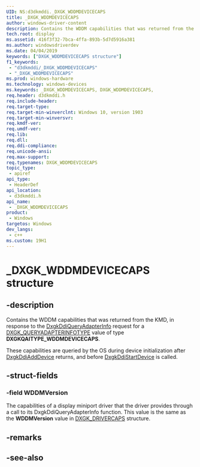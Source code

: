```yaml
---
UID: NS:d3dkmddi._DXGK_WDDMDEVICECAPS
title: _DXGK_WDDMDEVICECAPS
author: windows-driver-content
description: Contains the WDDM capabilities that was returned from the KMD in response to the DxgkDdiQueryAdapterInfo request for a DXGK_QUERYADAPTERINFOTYPE value of type DXGKQAITYPE_WDDMDEVICECAPS.
tech.root: display
ms.assetid: 416f3f32-7bca-4ffa-893b-5d7d5916a381
ms.author: windowsdriverdev
ms.date: 04/04/2019
keywords: ["DXGK_WDDMDEVICECAPS structure"]
f1_keywords:
 - "d3dkmddi/_DXGK_WDDMDEVICECAPS"
 - "_DXGK_WDDMDEVICECAPS"
ms.prod: windows-hardware
ms.technology: windows-devices
ms.keywords: _DXGK_WDDMDEVICECAPS, DXGK_WDDMDEVICECAPS, 
req.header: d3dkmddi.h
req.include-header:
req.target-type:
req.target-min-winverclnt: Windows 10, version 1903
req.target-min-winversvr:
req.kmdf-ver:
req.umdf-ver:
req.lib:
req.dll:
req.ddi-compliance:
req.unicode-ansi:
req.max-support:
req.typenames: DXGK_WDDMDEVICECAPS
topic_type: 
 - apiref
api_type: 
 - HeaderDef
api_location: 
 - d3dkmddi.h
api_name: 
 - _DXGK_WDDMDEVICECAPS
product: 
 - Windows
targetos: Windows
dev_langs:
 - c++
ms.custom: 19H1
---
```


# _DXGK_WDDMDEVICECAPS structure

## -description

Contains the WDDM capabilities that was returned from the KMD, in response to the [DxgkDdiQueryAdapterInfo](../d3dkmddi/nc-d3dkmddi-dxgkddi_queryadapterinfo.md) request for a [DXGK_QUERYADAPTERINFOTYPE](../d3dkmddi/ne-d3dkmddi-_dxgk_queryadapterinfotype.md) value of type **DXGKQAITYPE_WDDMDEVICECAPS**.

These capabilities are queried by the OS during device initialization after [DxgkDdiAddDevice](../dispmprt/nc-dispmprt-dxgkddi_add_device.md) returns, and before [DxgkDdiStartDevice](../dispmprt/nc-dispmprt-dxgkddi_start_device.md) is called.

## -struct-fields

### -field WDDMVersion
 
The capabilities of a display miniport driver that the driver provides through a call to its DxgkDdiQueryAdapterInfo function. This value is the same as the **WDDMVersion** value in [DXGK_DRIVERCAPS](../d3dkmddi/ns-d3dkmddi-_dxgk_drivercaps.md) structure.

## -remarks

## -see-also

